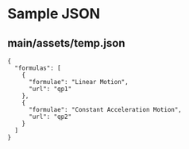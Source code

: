 # Sample JSON

## main/assets/temp.json

```
{
  "formulas": [
    {
      "formulae": "Linear Motion",
      "url": "qp1"
    },
    {
      "formulae": "Constant Acceleration Motion",
      "url": "qp2"
    }
  ]
}
```